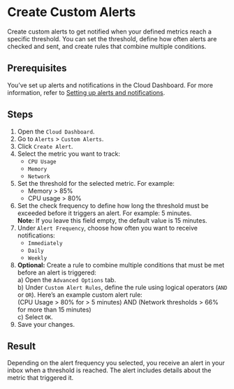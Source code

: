 # Create Custom Alerts

Create custom alerts to get notified when your defined metrics reach a specific threshold. You can set the threshold, define how often alerts are checked and sent, and create rules that combine multiple conditions.

## Prerequisites

You’ve set up alerts and notifications in the Cloud Dashboard. For more information, refer to [Setting up alerts and notifications](https://example.com/guides/clouddashboard/alerts-and-notifications.html).

## Steps

1. Open the `Cloud Dashboard`.
2. Go to `Alerts` > `Custom Alerts`.
3. Click `Create Alert`.
4. Select the metric you want to track:  
   - `CPU Usage`  
   - `Memory`  
   - `Network`  
5. Set the threshold for the selected metric. For example:  
   - Memory > 85%  
   - CPU usage > 80%  
6. Set the check frequency to define how long the threshold must be exceeded before it triggers an alert. For example: 5 minutes.  
   **Note:** If you leave this field empty, the default value is 15 minutes.  
7. Under `Alert Frequency`, choose how often you want to receive notifications:  
   - `Immediately`  
   - `Daily`  
   - `Weekly`  
8. **Optional:** Create a rule to combine multiple conditions that must be met before an alert is triggered:  
   a) Open the `Advanced Options` tab.  
   b) Under `Custom Alert Rules`, define the rule using logical operators (`AND` or `OR`). Here’s an example custom alert rule:</br>
(CPU Usage > 80% for > 5 minutes) AND (Network thresholds > 66% for more than 15 minutes)</br>
   c) Select `OK`.
9. Save your changes.

## Result

Depending on the alert frequency you selected, you receive an alert in your inbox when a threshold is reached. The alert includes details about the metric that triggered it.